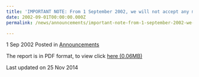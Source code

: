 ```yaml
---
title: 'IMPORTANT NOTE: From 1 September 2002, we will not accept any manual submission of the travel...'
date: 2002-09-01T00:00:00.000Z
permalink: /news/announcements/important-note-from-1-september-2002-we-will-not-accept-any-manual-submission-of-the-travel/

---
```



1 Sep 2002 Posted in [Announcements](/news/announcements) 

The report is in PDF format, to view click [here (0.06MB)](/files/news/announcements/2002/09/linkclick30da.pdf)

<p class="right-side-updated">Last updated on 25 Nov 2014</p> 
